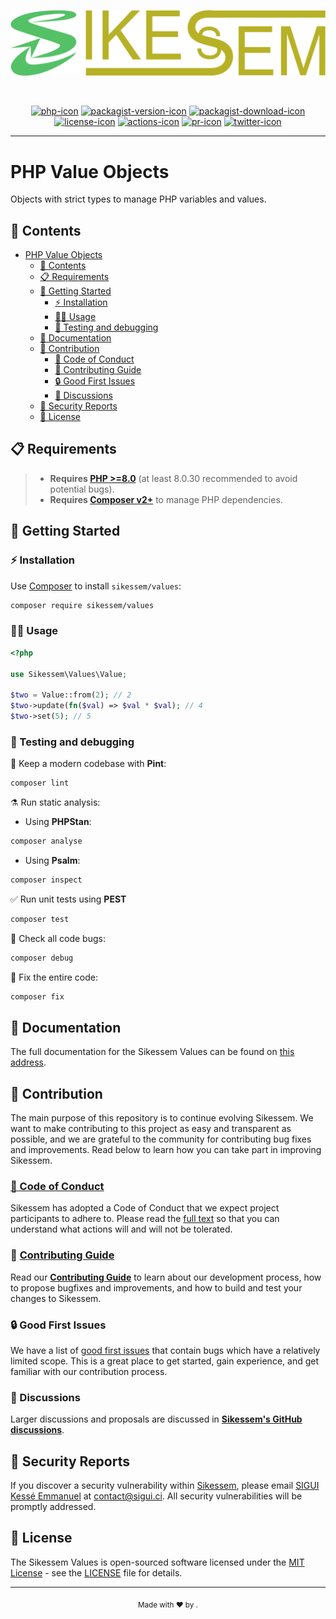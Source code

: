 <div align="center">

[![sikessem-logo]][sikessem-link]

<br/>

[![php-icon]][php-link]
[![packagist-version-icon]][packagist-version-link]
[![packagist-download-icon]][packagist-download-link]
[![license-icon]][license-link]
[![actions-icon]][actions-link]
[![pr-icon]][pr-link]
[![twitter-icon]][twitter-link]

</div>

[sikessem-logo]: https://github.com/sikessem/art/blob/HEAD/images/sikessem.svg
[sikessem-link]: https://github.com/sikessem "Sikessem"

[php-icon]: https://img.shields.io/badge/PHP-ccc.svg?style=flat&logo=php
[php-link]: https://github.com/sikessem/values/search?l=php "PHP code"

[packagist-version-icon]: https://img.shields.io/packagist/v/sikessem/values
[packagist-version-link]: https://packagist.org/packages/sikessem/values "Values Releases"

[packagist-download-icon]: https://img.shields.io/packagist/dt/sikessem/values
[packagist-download-link]: https://packagist.org/packages/sikessem/values "Values Downloads"

[actions-icon]: https://github.com/sikessem/values/workflows/CI/badge.svg
[actions-link]: https://github.com/sikessem/values/actions "Values status"

[pr-icon]: https://img.shields.io/badge/PRs-welcome-brightgreen.svg?color=brightgreen
[pr-link]: https://github.com/sikessem/.github/blob/HEAD/CONTRIBUTING.md "PRs welcome!"

[twitter-icon]: https://img.shields.io/twitter/follow/sikessem.svg?label=@sikessem_tweets
[twitter-link]: https://twitter.com/intent/follow?screen_name=sikessem_tweets "Ping Sikessem"

[license-icon]: https://img.shields.io/badge/license-MIT-blue.svg
[license-link]: https://github.com/sikessem/values/blob/HEAD/LICENSE "Values License"
[conduct-link]: https://github.com/sikessem/values/blob/HEAD/CODE_OF_CONDUCT.md
[discuss-link]: https://github.com/orgs/sikessem/discussions
[docs-link]: https://github.com/sikessem/values#readme "Values Documentation"

***

# PHP Value Objects

Objects with strict types to manage PHP variables and values.

## 🔖 Contents

- [PHP Value Objects](#php-value-objects)
  - [🔖 Contents](#-contents)
  - [📋 Requirements](#-requirements)
  - [🎉 Getting Started](#-getting-started)
    - [⚡️ Installation](#️-installation)
    - [🧑‍💻 Usage](#-usage)
    - [🧪 Testing and debugging](#-testing-and-debugging)
  - [📖 Documentation](#-documentation)
  - [👏 Contribution](#-contribution)
    - [👷 Code of Conduct](#-code-of-conduct)
    - [👥 Contributing Guide](#-contributing-guide)
    - [🔒️ Good First Issues](#️-good-first-issues)
    - [💬 Discussions](#-discussions)
  - [🔐 Security Reports](#-security-reports)
  - [📄 License](#-license)

## 📋 Requirements

> - **Requires [PHP >=8.0](https://php.net/releases/)** (at least 8.0.30 recommended to avoid potential bugs).
> - **Requires [Composer v2+](https://getcomposer.org/)** to manage PHP dependencies.

## 🎉 Getting Started

### ⚡️ Installation

Use [Composer](https://getcomposer.org/) to install `sikessem/values`:

```bash
composer require sikessem/values
```

### 🧑‍💻 Usage

```php
<?php

use Sikessem\Values\Value;

$two = Value::from(2); // 2
$two->update(fn($val) => $val * $val); // 4
$two->set(5); // 5
```

### 🧪 Testing and debugging

🧹 Keep a modern codebase with **Pint**:

```bash
composer lint
```

⚗️ Run static analysis:

- Using **PHPStan**:

```bash
composer analyse
```

- Using **Psalm**:

```bash
composer inspect
```

✅ Run unit tests using **PEST**

```bash
composer test
```

🐛 Check all code bugs:

```bash
composer debug
```

🚀 Fix the entire code:

```bash
composer fix
```

## 📖 Documentation

The full documentation for the Sikessem Values can be found on [this address][docs-link].

## 👏 Contribution

The main purpose of this repository is to continue evolving Sikessem. We want to make contributing to this project as easy and transparent as possible, and we are grateful to the community for contributing bug fixes and improvements. Read below to learn how you can take part in improving Sikessem.

### [👷 Code of Conduct][conduct-link]

Sikessem has adopted a Code of Conduct that we expect project participants to adhere to.
Please read the [full text][conduct-link] so that you can understand what actions will and will not be tolerated.

### 👥 [Contributing Guide][pr-link]

Read our [**Contributing Guide**][pr-link] to learn about our development process, how to propose bugfixes and improvements, and how to build and test your changes to Sikessem.

### 🔒️ Good First Issues

We have a list of [good first issues][gfi] that contain bugs which have a relatively limited scope. This is a great place to get started, gain experience, and get familiar with our contribution process.

[gfi]: https://github.com/sikessem/values/labels/good%20first%20issue

### 💬 Discussions

Larger discussions and proposals are discussed in [**Sikessem's GitHub discussions**][discuss-link].

## 🔐 Security Reports

If you discover a security vulnerability within [Sikessem][sikessem-link], please email [SIGUI Kessé Emmanuel](https://sigui.ci) at [contact@sigui.ci](mailto:contact@sigui.ci). All security vulnerabilities will be promptly addressed.

## 📄 License

The Sikessem Values is open-sourced software licensed under the  [MIT License](https://opensource.org/licenses/MIT) - see the [LICENSE][license-link] file for details.

***

<div align="center"><sub>Made with ❤︎ by <a href="https://twitter.com/intent/follow?screen_name=siguici" style="content:url(https://img.shields.io/twitter/follow/siguici.svg?label=@siguici);margin-bottom:-6px">@siguici</a>.</sub></div>
